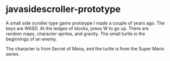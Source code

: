 # javasidescroller-prototype

A small side scroller type game prototype I made a couple of years ago. The keys are WASD. At the ledges of blocks, press W to go up. There are random maps, character sprites, and gravity. The small turtle is the beginnings of an enemy.

The character is from Secret of Mana, and the turtle is from the Super Mario series.